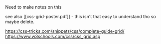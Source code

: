 Need to make notes on this

see also [[css-grid-poster.pdf]] - this isn't that easy to understand tho so maybe delete. 

https://css-tricks.com/snippets/css/complete-guide-grid/
https://www.w3schools.com/css/css_grid.asp
